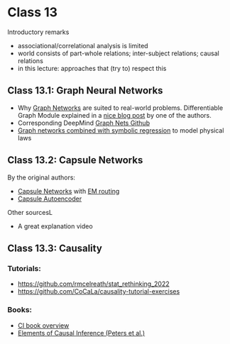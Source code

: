 # Class 13

Introductory remarks
* associational/correlational analysis is limited
* world consists of part-whole relations; inter-subject relations; causal relations
* in this lecture: approaches that (try to) respect this

## Class 13.1: Graph Neural Networks

* Why [Graph Networks](https://arxiv.org/abs/1806.01261) are suited to real-world problems. Differentiable Graph Module explained in a [nice blog post](https://towardsdatascience.com/manifold-learning-2-99a25eeb677d) by one of the authors.
* Corresponding DeepMind [Graph Nets Github](https://github.com/deepmind/graph_nets)
* [Graph networks combined with symbolic regression](https://proceedings.neurips.cc/paper/2020/hash/c9f2f917078bd2db12f23c3b413d9cba-Abstract.html) to model physical laws

## Class 13.2: Capsule Networks

By the original authors:
* [Capsule Networks](https://proceedings.neurips.cc/paper/2017/hash/2cad8fa47bbef282badbb8de5374b894-Abstract.html) with [EM routing](https://openreview.net/forum?id=HJWLfGWRb)
* [Capsule Autoencoder](http://akosiorek.github.io/ml/2019/06/23/stacked_capsule_autoencoders.html)

Other sourcesL
* A great explanation video

## Class 13.3: Causality

### Tutorials:
* https://github.com/rmcelreath/stat_rethinking_2022
* https://github.com/CoCaLa/causality-tutorial-exercises

### Books:
* [CI book overview](https://github.com/bradyneal/causal-inference-books) 
* [Elements of Causal Inference (Peters et al.)](https://mitpress.mit.edu/books/elements-causal-inference)
